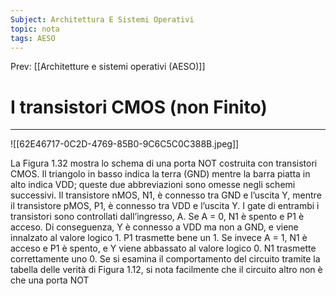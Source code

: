 ```yaml
---
Subject: Architettura E Sistemi Operativi
topic: nota
tags: AESO
---
```


Prev: [[Architetture e sistemi operativi (AESO)]]

# I transistori CMOS (non Finito)
---


![[62E46717-0C2D-4769-85B0-9C6C5C0C388B.jpeg]]

La Figura 1.32 mostra lo schema di una porta NOT costruita con transistori
CMOS. Il triangolo in basso indica la terra (GND) mentre la barra piatta in
alto indica VDD; queste due abbreviazioni sono omesse negli schemi successivi. Il transistore nMOS, N1, è connesso tra GND e l’uscita Y, mentre il transistore pMOS, P1, è connesso tra VDD e l’uscita Y. I gate di entrambi i transistori
sono controllati dall’ingresso, A.
Se A = 0, N1 è spento e P1 è acceso. Di conseguenza, Y è connesso a VDD
ma non a GND, e viene innalzato al valore logico 1. P1 trasmette bene un 1.
Se invece A = 1, N1 è acceso e P1 è spento, e Y viene abbassato al valore logico 0. N1 trasmette correttamente uno 0. Se si esamina il comportamento del
circuito tramite la tabella delle verità di Figura 1.12, si nota facilmente che il
circuito altro non è che una porta NOT
